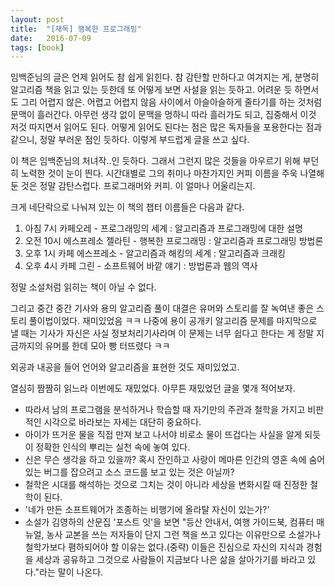 ```yaml
---
layout: post
title:  "[재독] 행복한 프로그래밍"
date:   2016-07-09
tags: [book]
---
```


임백준님의 글은 언제 읽어도 참 쉽게 읽힌다. 참 감탄할 만하다고 여겨지는 게, 분명히 알고리즘 책을 읽고 있는 듯한데 또 어떻게 보면 사설을 읽는 듯하고. 어려운 듯 하면서도 그리 어렵지 않은. 어렵고 어렵지 않음 사이에서 아슬아슬하게 줄타기를 하는 것처럼 문맥이 흘러간다. 아무런 생각 없이 문맥을 멍하니 따라 흘러가도 되고, 집중해서 이것 저것 따지면서 읽어도 된다. 어떻게 읽어도 된다는 점은 많은 독자들을 포용한다는 점과 같으니, 정말 부러운 점인 듯하다. 이렇게 부드럽게 글을 쓰고 싶다. 

  이 책은 임백준님의 처녀작..인 듯하다. 그래서 그런지 많은 것들을 아우르기 위해 부던히 노력한 것이 눈이 띈다. 시간대별로 그의 취미나 마찬가지인 커피 이름을 주욱 나열해둔 것은 정말 감탄스럽다. 프로그래머와 커피. 이 얼마나 어울리는지. 

  크게 네단락으로 나눠져 있는 이 책의 챕터 이름들은 다음과 같다. 
1. 아침 7시 카페오레 - 프로그래밍의 세계 : 알고리즘과 프로그래밍에 대한 설명 
2. 오전 10시 에스프레소 젤라틴 - 행복한 프로그래밍 : 알고리즘과 프로그래밍 방법론 
3. 오후 1시 카페 에스프레소 - 알고리즘과 해킹의 세계 : 알고리즘과 크래킹 
4. 오후 4시 카페 그린 - 소프트웨어 바깥 얘기 : 방법론과 웹의 역사 

  정말 소설처럼 읽히는 책이 아닐 수 없다. 

  그리고 중간 중간 기사와 용의 알고리즘 풀이 대결은 유머와 스토리를 잘 녹여낸 좋은 스토리 풀이법이었다. 재미있었음 ㅋㅋ 나중에 용이 공개키 알고리즘 문제를 마지막으로 낼 때는 기사가 자신은 사실 정보처리기사라며 이 문제는 너무 쉽다고 한다는 게 정말 지금까지의 유머를 한데 모아 빵 터뜨렸다 ㅋㅋ 

  외공과 내공을 들어 언어와 알고리즘을 표현한 것도 재미있었고. 

  열심히 짬짬히 읽느라 이번에도 재밌었다. 아무튼 재밌었던 글을 몇개 적어보자. 

- 따라서 남의 프로그램을 분석하거나 학습할 때 자기만의 주관과 철학을 가지고 비판적인 시각으로 바라보는 자세는 대단히 중요하다. 
- 아이가 뜨거운 물을 직접 만져 보고 나서야 비로소 물이 뜨겁다는 사실을 알게 되듯이 정확한 인식의 뿌리는 실천 속에 놓여 있다. 
- 신은 무슨 생각을 하고 있을까? 혹시 잔인하고 사랑이 메마른 인간의 영혼 속에 숨어 있는 버그를 잡으려고 소스 코드를 보고 있는 것은 아닐까? 
- 철학은 시대를 해석하는 것으로 그치는 것이 아니라 세상을 변화시킬 때 진정한 철학이 된다. 
- '네가 만든 소프트웨어가 조종하는 비행기에 올라탈 자신이 있는가?' 
- 소설가 김영하의 산문집 '포스트 잇'을 보면 "등산 안내서, 여행 가이드북, 컴퓨터 매뉴얼, 농사 교본을 쓰는 저자들이 단지 그런 책을 쓰고 있다는 이유만으로 소설가나 철학가보다 폄하되어야 할 이유는 없다.(중략) 이들은 진심으로 자신의 지식과 경험을 세상과 공유하고 그것으로 사람들이 지금보다 나은 삶을 살아가기를 바라고 있다."라는 말이 나온다.
